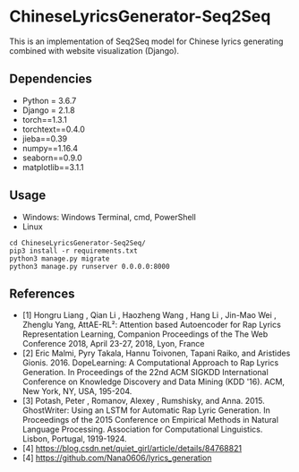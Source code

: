 # ChineseLyricsGenerator-Seq2Seq
This is an implementation of Seq2Seq model for Chinese lyrics generating combined with website visualization (Django). 

## Dependencies
- Python = 3.6.7
- Django = 2.1.8
- torch==1.3.1
- torchtext==0.4.0
- jieba==0.39
- numpy==1.16.4
- seaborn==0.9.0
- matplotlib==3.1.1

## Usage
- Windows: Windows Terminal, cmd, PowerShell
- Linux
```
cd ChineseLyricsGenerator-Seq2Seq/
pip3 install -r requirements.txt
python3 manage.py migrate
python3 manage.py runserver 0.0.0.0:8000
```

## References
- [1] Hongru Liang , Qian Li , Haozheng Wang , Hang Li , Jin-Mao Wei , Zhenglu Yang, AttAE-RL²: Attention based Autoencoder for Rap Lyrics Representation Learning, Companion Proceedings of the The Web Conference 2018, April 23-27, 2018, Lyon, France
- [2] Eric Malmi, Pyry Takala, Hannu Toivonen, Tapani Raiko, and Aristides Gionis. 2016. DopeLearning: A Computational Approach to Rap Lyrics Generation. In Proceedings of the 22nd ACM SIGKDD International Conference on Knowledge Discovery and Data Mining (KDD '16). ACM, New York, NY, USA, 195-204.
- [3] Potash, Peter , Romanov, Alexey , Rumshisky, and Anna. 2015. GhostWriter: Using an LSTM for Automatic Rap Lyric Generation. In Proceedings of the 2015 Conference on Empirical Methods in Natural Language Processing. Association for Computational Linguistics. Lisbon, Portugal, 1919-1924.
- [4] https://blog.csdn.net/quiet_girl/article/details/84768821
- [4] https://github.com/Nana0606/lyrics_generation




